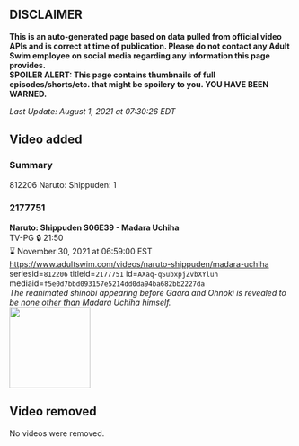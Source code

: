 ## DISCLAIMER
**This is an auto-generated page based on data pulled from official video APIs and is correct at time of publication. Please do not contact any Adult Swim employee on social media regarding any information this page provides.**  
**SPOILER ALERT: This page contains thumbnails of full episodes/shorts/etc. that might be spoilery to you. YOU HAVE BEEN WARNED.**  

_Last Update: August 1, 2021 at 07:30:26 EDT_
## Video added
### Summary
812206 Naruto: Shippuden: 1  
### 2177751
**Naruto: Shippuden S06E39 - Madara Uchiha**  
TV-PG 🔒 21:50  
⌛ November 30, 2021 at 06:59:00 EST  
https://www.adultswim.com/videos/naruto-shippuden/madara-uchiha  
seriesid=`812206` titleid=`2177751` id=`AXaq-qSubxpjZvbXYluh` mediaid=`f5e0d7bbd093157e5214dd0da94ba682bb2227da`  
_The reanimated shinobi appearing before Gaara and Ohnoki is revealed to be none other than Madara Uchiha himself._  
<a href="https://media.cdn.adultswim.com/uploads/20210107/thumbnails/2_21171333513-NarutoShippuden_322_MadaraUchina.jpg"><img src="https://media.cdn.adultswim.com/uploads/20210107/thumbnails/2_21171333513-NarutoShippuden_322_MadaraUchina.jpg" height="144px" /></a>
## Video removed
No videos were removed.  
